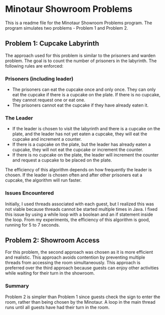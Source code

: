 # Minotaur Showroom Problems
This is a readme file for the Minotaur Showroom Problems program. The program simulates two problems - Problem 1 and Problem 2.

## Problem 1: Cupcake Labyrinth
The approach used for this problem is similar to the prisoners and warden problem. The goal is to count the number of prisoners in the labyrinth. The following rules are enforced:

### Prisoners (including leader)
* The prisoners can eat the cupcake once and only once. They can only eat the cupcake if there is a cupcake on the plate. If there is no cupcake, they cannot request one or eat one.
* The prisoners cannot eat the cupcake if they have already eaten it.

### The Leader

* If the leader is chosen to visit the labyrinth and there is a cupcake on the plate, and the leader has not yet eaten a cupcake, they will eat the cupcake and increment a counter.
* If there is a cupcake on the plate, but the leader has already eaten a cupcake, they will not eat the cupcake or increment the counter.
* If there is no cupcake on the plate, the leader will increment the counter and request a cupcake to be placed on the plate.


The efficiency of this algorithm depends on how frequently the leader is chosen. If the leader is chosen often and after other prisoners eat a cupcake, the algorithm will run faster.

### Issues Encountered
Initially, I used threads associated with each guest, but I realized this was not viable because threads cannot be started multiple times in Java. I fixed this issue by using a while loop with a boolean and an if statement inside the loop.
From my experiments, the efficiency of this algorithm is good, running for 5 to 7 seconds.

##  Problem 2: Showroom Access
For this problem, the second approach was chosen as it is more efficient and realistic. This approach avoids contention by preventing multiple threads from accessing the room simultaneously. This approach is preferred over the third approach because guests can enjoy other activities while waiting for their turn in the showroom.

### Summary
Problem 2 is simpler than Problem 1 since guests check the sign to enter the room, rather than being chosen by the Minotaur. A loop in the main thread runs until all guests have had their turn in the room.